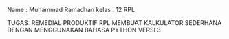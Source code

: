 Name : Muhammad Ramadhan
kelas : 12 RPL 

TUGAS: REMEDIAL PRODUKTIF RPL 
MEMBUAT KALKULATOR SEDERHANA DENGAN MENGGUNAKAN BAHASA PYTHON VERSI 3
